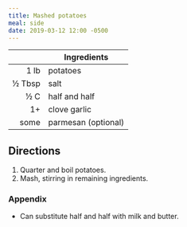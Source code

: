 ```yaml
---
title: Mashed potatoes
meal: side
date: 2019-03-12 12:00 -0500
---
```


|| Ingredients |
|-:|-|
1 lb   | potatoes
½ Tbsp | salt
½ C    | half and half
1+     | clove garlic
some   | parmesan (optional)

## Directions

1. Quarter and boil potatoes.
2. Mash, stirring in remaining ingredients.

### Appendix

* Can substitute half and half with milk and butter.
